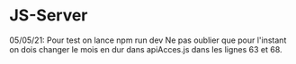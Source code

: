 # JS-Server

05/05/21:
Pour test on lance npm run dev
Ne pas oublier que pour l'instant on dois changer le mois en dur dans apiAcces.js dans les lignes 63 et 68.
